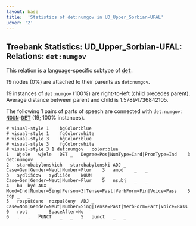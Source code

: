 ```yaml
---
layout: base
title:  'Statistics of det:numgov in UD_Upper_Sorbian-UFAL'
udver: '2'
---
```


## Treebank Statistics: UD_Upper_Sorbian-UFAL: Relations: `det:numgov`

This relation is a language-specific subtype of <tt><a href="hsb_ufal-dep-det.html">det</a></tt>.

19 nodes (0%) are attached to their parents as `det:numgov`.

19 instances of `det:numgov` (100%) are right-to-left (child precedes parent).
Average distance between parent and child is 1.57894736842105.

The following 1 pairs of parts of speech are connected with `det:numgov`: <tt><a href="hsb_ufal-pos-NOUN.html">NOUN</a></tt>-<tt><a href="hsb_ufal-pos-DET.html">DET</a></tt> (19; 100% instances).


~~~ conllu
# visual-style 1	bgColor:blue
# visual-style 1	fgColor:white
# visual-style 3	bgColor:blue
# visual-style 3	fgColor:white
# visual-style 3 1 det:numgov	color:blue
1	Wjele	wjele	DET	_	Degree=Pos|NumType=Card|PronType=Ind	3	det:numgov	_	_
2	starobabylonskich	starobabylonski	ADJ	_	Case=Gen|Gender=Neut|Number=Plur	3	amod	_	_
3	sydlišćow	sydlišće	NOUN	_	Case=Gen|Gender=Neut|Number=Plur	5	nsubj	_	_
4	bu	być	AUX	_	Mood=Ind|Number=Sing|Person=3|Tense=Past|VerbForm=Fin|Voice=Pass	5	cop	_	_
5	rozpušćeno	rozpušćeny	ADJ	_	Case=Nom|Gender=Neut|Number=Sing|Tense=Past|VerbForm=Part|Voice=Pass	0	root	_	SpaceAfter=No
6	.	.	PUNCT	_	_	5	punct	_	_

~~~


